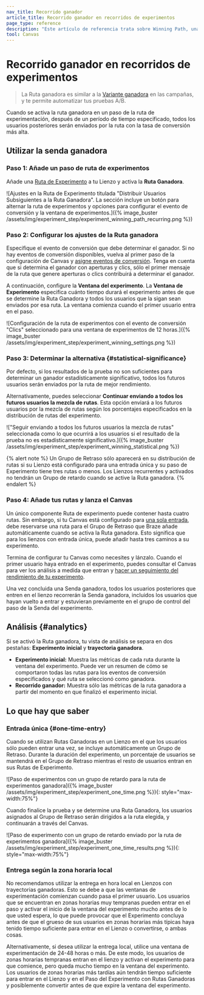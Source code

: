 ```yaml
---
nav_title: Recorrido ganador 
article_title: Recorrido ganador en recorridos de experimentos 
page_type: reference
description: "Este artículo de referencia trata sobre Winning Path, una función que le permite automatizar sus pruebas A/B cuando está activada para un paso de Experiment Path."
tool: Canvas
---
```


# Recorrido ganador en recorridos de experimentos

> La Ruta ganadora es similar a la [Variante ganadora]({{site.baseurl}}/user_guide/engagement_tools/testing/multivariant_testing/optimizations/) en las campañas, y te permite automatizar tus pruebas A/B.

Cuando se activa la ruta ganadora en un paso de la ruta de experimentación, después de un período de tiempo especificado, todos los usuarios posteriores serán enviados por la ruta con la tasa de conversión más alta.

## Utilizar la senda ganadora

### Paso 1: Añade un paso de ruta de experimentos

Añade una [Ruta de Experimento]({{site.baseurl}}/user_guide/engagement_tools/canvas/canvas_components/experiment_step/) a tu Lienzo y activa la **Ruta Ganadora**.

![Ajustes en la Ruta de Experimento titulada "Distribuir Usuarios Subsiguientes a la Ruta Ganadora". La sección incluye un botón para alternar la ruta de experimentos y opciones para configurar el evento de conversión y la ventana de experimentos.]({% image_buster /assets/img/experiment_step/experiment_winning_path_recurring.png %})

### Paso 2: Configurar los ajustes de la Ruta ganadora

Especifique el evento de conversión que debe determinar el ganador. Si no hay eventos de conversión disponibles, vuelva al primer paso de la configuración de Canvas y [asigne eventos de conversión]({{site.baseurl}}/user_guide/engagement_tools/canvas/create_a_canvas/create_a_canvas/#choose-conversion-events). Tenga en cuenta que si determina el ganador con aperturas y clics, sólo el primer mensaje de la ruta que genere aperturas o clics contribuirá a determinar el ganador.

A continuación, configure la **Ventana del experimento**. La **Ventana de Experimento** especifica cuánto tiempo durará el experimento antes de que se determine la Ruta Ganadora y todos los usuarios que la sigan sean enviados por esa ruta. La ventana comienza cuando el primer usuario entra en el paso.

![Configuración de la ruta de experimentos con el evento de conversión "Clics" seleccionado para una ventana de experimentos de 12 horas.]({% image_buster /assets/img/experiment_step/experiment_winning_settings.png %})

### Paso 3: Determinar la alternativa {#statistical-significance}

Por defecto, si los resultados de la prueba no son suficientes para determinar un ganador estadísticamente significativo, todos los futuros usuarios serán enviados por la ruta de mejor rendimiento.

Alternativamente, puedes seleccionar **Continuar enviando a todos los futuros usuarios la mezcla de rutas**. Esta opción enviará a los futuros usuarios por la mezcla de rutas según los porcentajes especificados en la distribución de rutas del experimento.

!["Seguir enviando a todos los futuros usuarios la mezcla de rutas" seleccionada como lo que ocurrirá a los usuarios si el resultado de la prueba no es estadísticamente significativo.]({% image_buster /assets/img/experiment_step/experiment_winning_statistical.png %})

{% alert note %}
Un Grupo de Retraso sólo aparecerá en su distribución de rutas si su Lienzo está configurado para una entrada única y su paso de Experimento tiene tres rutas o menos. Los Lienzos recurrentes y activados no tendrán un Grupo de retardo cuando se active la Ruta ganadora.
{% endalert %}

### Paso 4: Añade tus rutas y lanza el Canvas

Un único componente Ruta de experimento puede contener hasta cuatro rutas. Sin embargo, si tu Canvas está configurado para [una sola entrada](#one-time-entry), debe reservarse una ruta para el Grupo de Retraso que Braze añade automáticamente cuando se activa la Ruta ganadora. Esto significa que para los lienzos con entrada única, puede añadir hasta tres caminos a su experimento.

Termina de configurar tu Canvas como necesites y lánzalo. Cuando el primer usuario haya entrado en el experimento, puedes consultar el Canvas para ver los análisis a medida que entran y [hacer un seguimiento del rendimiento de tu experimento]({{site.baseurl}}/user_guide/engagement_tools/canvas/canvas_components/experiment_step/#tracking-performance).

Una vez concluida una Senda ganadora, todos los usuarios posteriores que entren en el lienzo recorrerán la Senda ganadora, incluidos los usuarios que hayan vuelto a entrar y estuvieran previamente en el grupo de control del paso de la Senda del experimento.

## Análisis {#analytics}

Si se activó la Ruta ganadora, tu vista de análisis se separa en dos pestañas: **Experimento inicial** y **trayectoria ganadora**.

- **Experimento inicial:** Muestra las métricas de cada ruta durante la ventana del experimento. Puede ver un resumen de cómo se comportaron todas las rutas para los eventos de conversión especificados y qué ruta se seleccionó como ganadora.
- **Recorrido ganador:** Muestra sólo las métricas de la ruta ganadora a partir del momento en que finalizó el experimento inicial.

## Lo que hay que saber

### Entrada única {#one-time-entry}

Cuando se utilizan Rutas Ganadoras en un Lienzo en el que los usuarios sólo pueden entrar una vez, se incluye automáticamente un Grupo de Retraso. Durante la duración del experimento, un porcentaje de usuarios se mantendrá en el Grupo de Retraso mientras el resto de usuarios entran en sus Rutas de Experimento.

![Paso de experimentos con un grupo de retardo para la ruta de experimentos ganadora]({% image_buster /assets/img/experiment_step/experiment_one_time.png %}){: style="max-width:75%"}

Cuando finalice la prueba y se determine una Ruta Ganadora, los usuarios asignados al Grupo de Retraso serán dirigidos a la ruta elegida, y continuarán a través del Canvas.

![Paso de experimento con un grupo de retardo enviado por la ruta de experimentos ganadora]({% image_buster /assets/img/experiment_step/experiment_one_time_results.png %}){: style="max-width:75%"}

### Entrega según la zona horaria local

No recomendamos utilizar la entrega en hora local en Lienzos con trayectorias ganadoras. Esto se debe a que las ventanas de experimentación comienzan cuando pasa el primer usuario. Los usuarios que se encuentran en zonas horarias muy tempranas pueden entrar en el paso y activar el inicio de la ventana del experimento mucho antes de lo que usted espera, lo que puede provocar que el Experimento concluya antes de que el grueso de sus usuarios en zonas horarias más típicas haya tenido tiempo suficiente para entrar en el Lienzo o convertirse, o ambas cosas. 

Alternativamente, si desea utilizar la entrega local, utilice una ventana de experimentación de 24-48 horas o más. De este modo, los usuarios de zonas horarias tempranas entran en el lienzo y activan el experimento para que comience, pero queda mucho tiempo en la ventana del experimento. Los usuarios de zonas horarias más tardías aún tendrán tiempo suficiente para entrar en el Lienzo y en el Paso del Experimento con Rutas Ganadoras y posiblemente convertir antes de que expire la ventana del experimento.

